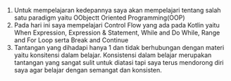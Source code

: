 1. Untuk mempelajaran kedepannya saya akan mempelajari tentang salah satu paradigm yaitu OObjectt Oriented Programming(OOP)
2. Pada hari ini saya mempelajari Control Flow yang ada pada Kotlin yaitu When Expression, Expression & Statement, While and Do While,
   Range and For Loop serta Break and Continue
3. Tantangan yang dihadapi hanya 1 dan tidak berhubungan dengan materi yaitu konsitensi dalam belajar. Konsistensi dalam belajar
   merupakan tantangan yang sangat sulit untuk diatasi tapi saya terus mendorong diri saya agar belajar dengan semangat dan konsisten.

